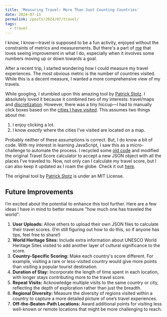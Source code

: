 ```yaml
---
title: 'Measuring Travel: More Than Just Counting Countries'
date: 2024-07-11
permalink: /posts/2024/07/travel/
tags:
  - travel
---
```


I know, I know—travel is supposed to be a fun activity, enjoyed without the constraints of metrics and measurements. But there's a part of <a href="https://x.com/shenanigansen/status/764093557497929733?lang=en" target="_blank">me</a> that loves seeing improvement in what I do, especially when it involves some numbers moving up or down towards a goal.

After a recent trip, I started wondering how I could measure my travel experiences. The most obvious metric is the number of countries visited. While this is a decent measure, I wanted a more comprehensive view of my travels.

While googling, I stumbled upon this amazing tool by <a href="https://patrickstotz.github.io/Travel-Score/" target="_blank">Patrick Stotz</a>. I absolutely loved it because it combined two of my interests: travel/maps and <a href="https://publications.rwth-aachen.de/record/817176" target="_blank">discretization</a>. However, there was a tiny hiccup—I had to manually click boxes based on the <a href="https://armandyam.github.io/others/#travel_map" target="_blank">cities I have visited</a>. This assumes two things about me:
1. I enjoy clicking a lot.
2. I know *exactly* where the cities I've visited are located on a map.

Probably neither of these assumptions is correct. But, I do know a bit of code. With my interest in learning JavaScript, I saw this as a micro-challenge to automate the process. I recycled some <a href="https://github.com/armandyam/maps_kml_generator" target="_blank">old code</a> and modified the original Travel Score calculator to accept a new JSON object with all the places I’ve traveled to. Now, not only can I calculate my travel score, but I can also keep it updated as I roam the globe. Check it out <a href="/projects/Travel-Score/index.html" target="_blank">here</a>.

The original tool by <a href="https://patrickstotz.github.io/Travel-Score/" target="_blank">Patrick Stotz</a> is under an MIT License.

## Future Improvements
I’m excited about the potential to enhance this tool further. Here are a few ideas I have in mind to better measure "how much one has traveled the world":

1. **User Uploads:** Allow others to upload their own JSON files to calculate their travel scores. (I’m still figuring out how to do this, so if anyone has tips, feel free to share!)
2. **World Heritage Sites:** Include extra information about UNESCO World Heritage Sites visited to add another layer of cultural significance to the score.
3. **Country-Specific Scoring:** Make each country's score different. For example, visiting a rare or less-visited country would give more points than visiting a popular tourist destination.
4. **Duration of Stay:** Incorporate the length of time spent in each location, with longer stays contributing more to the travel score.
5. **Repeat Visits:** Acknowledge multiple visits to the same country or city, reflecting the depth of exploration rather than just the breadth.
6. **Regional Diversity:** Measure the diversity of regions visited within a country to capture a more detailed picture of one’s travel experiences.
7. **Off-the-Beaten-Path Locations:** Award additional points for visiting less well-known or remote locations that might be more challenging to reach.
